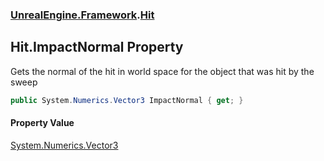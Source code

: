 ### [UnrealEngine.Framework](./UnrealEngine-Framework.md 'UnrealEngine.Framework').[Hit](./Hit.md 'UnrealEngine.Framework.Hit')
## Hit.ImpactNormal Property
Gets the normal of the hit in world space for the object that was hit by the sweep  
```csharp
public System.Numerics.Vector3 ImpactNormal { get; }
```
#### Property Value
[System.Numerics.Vector3](https://docs.microsoft.com/en-us/dotnet/api/System.Numerics.Vector3 'System.Numerics.Vector3')  

